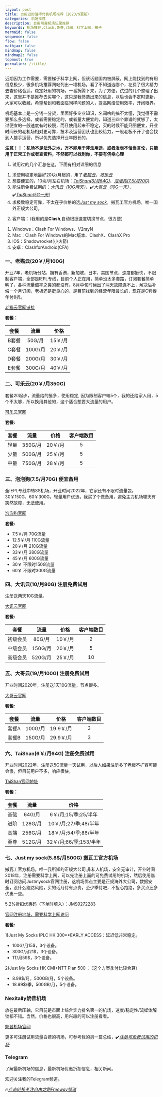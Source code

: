 ```yaml
---
layout: post
title: 自用过的值得付费机场推荐（2023/9更新）
categories: 机场推荐
description: 自用可靠机场记录推荐
keywords: 机场推荐,Clash,免费,订阅，科学上网，梯子
mermaid: false
sequence: false
flow: false
mathjax: false
mindmap: false
mindmap2: false
topmost: true
permalink: /:title/
---
```

近期因为工作需要，需要梯子科学上网，但该话题国内被屏蔽，网上能找到的有用信息极少，很多机场推荐网站列出一堆机场，看了不知道选哪个，花费了很大精力去查价格合适，稳定好用的机场，一番折腾下来，为了方便，试过的几个整理了出来，这里并不是推荐去买哪个，这只是我筛选出来的信息，以后也会不定时更新，大家可以收藏，希望帮到和我面临同样问题的人，提高网络使用效率，开阔眼界。  

机场基本上是一分钱一分货，里面好多专业知识，名词啥的搞不太懂，我觉得不需要那么多选择，或者需要稳定的，或者量大便宜的，知道三四个靠谱的就够了，太过便宜的一般速度有时较慢，而且使用起来不稳定，买的时候不能只图便宜，开业时间长的老机场相对更可靠，技术及运营团队也比较给力，一般老板不开了也会找到人接手运营，所以优先选择开业年限长的。 

**注意！！：机场不是法外之地，万不能用于非法用途，或者发表不恰当言论，只能用于正常工作或者查资料，不然都可以找到你，不要有侥幸心理**

1. 试用过的几个汇总在这，下面有相对详细的信息    
1) 求使用稳定地最好20块/月起的，用了[*老猫云*](https://lm.laomaoyun.me/#/register?code=LiENizAR)，[*可乐云*](https://user.colacloud.net/#/register?code=6nsFRwoI )     
2) 想要便宜的，10块/月左右机场：[*TaiShan(6/月64G)*](https://www.taishan.pro/#/register?code=4UL2NXmU)、[*泡泡狗(7.5/月70G)*](https://www.paopao.dog/#/register?code=e9r22fNS )   
3) 能注册免费试用的：[*大讯云（10G两天）*](https://daxun.info/#/register?code=VLAYLLaS )，✔️[*大哥云（10G一天）*](https://ab12y.com/#/register?code=6vTa3zI7 )，✔️[*TaiShan(5G一天)*](https://www.taishan.pro/#/register?code=4UL2NXmU)    
4) 求极致稳定可靠，不太在乎价格的选[*Just my sock*](https://justmysocks.net/members/aff.php?aff=28042)，搬瓦工官方机场，唯一国外正规大公司。  

2. 客户端：（我用的是**Clash**,自动根据速度切换节点，很方便）  
1) Windows：Clash For Windows、V2rayN      
2) Mac：Clash For Windows的Mac版本、ClashX、ClashX Pro     
3) IOS：Shadowrocket(小火箭)    
4) 安卓：ClashforAndroid(CFA)    


### 一、老猫云(20￥/月100G)

开业7年，老机场分站，拥有香港，新加坡，日本，美国节点，速度都挺快，不限制客户端，全部是IEPL专线，目前个人正在用，简单没太多套路，订阅套餐简单明了，各种流量倍率之类的都没有，8月中旬时候出了两天故障连不上，解决后补偿一个月订阅，老板还是挺良心的，是目前找到的经营年限最长的，现在是C套餐年付8折。  

[老猫云官网链接](https://lm.laomaoyun.me/#/register?code=LiENizAR)

**套餐：**

套餐 |  流量 | 价格 
:-: |  :-: | :-: 
B套餐 | 50G/月 |15￥/月
C套餐 | 100G/月 |20￥/月
D套餐 | 200G/月 |30￥/月
E套餐 | 300G/月|40￥/月

### 二、可乐云(20￥/月350G)  

套餐20起步，流量给的挺多，使用稳定, 因为限制客户端5个，我的还给家人用，5个不太够，所以换用其他的，这个适合想要大流量的用户。             

[可乐云官网](https://user.colacloud.net/#/register?code=6nsFRwoI )

**套餐:**

套餐 |  流量 | 价格 |客户端数目 
:-:  | :-: | :-: | :-:
轻量 | 350G/月 | 20￥/月 | 5
少量 | 500G/月 | 25￥/月 | 5
中量 | 750G/月 | 28￥/月 | 5

### 三、泡泡狗(7.5/月70G) 便宜备用  

全IEPL专线中转SS机场，开业时间2022年，它家还有不限时流量包，30￥150G，60￥300G，轻量用户优选，我买了个做备用，避免主力机场哪天有突然故障，无法使用。              

[泡泡狗官网](https://www.paopao.dog/#/register?code=e9r22fNS )

**套餐:**

* 7.5￥/月 70G流量   
* 12.5￥/月 110G流量   
* 20￥/月 210G流量   
* 33￥/月 380G流量   
* 45￥/月 600G流量   
* 30￥ 不限时150G流量   
* 60￥ 不限时300G流量   

### 四、大讯云(10/月80G) 注册免费试用
注册送两天10G流量。           

[大讯云官网](https://daxun.info/#/register?code=VLAYLLaS )

**套餐:**

套餐 |  流量 | 价格 |客户端数目 
:-:  | :-: | :-: | :-:
初级会员 | 80G/月 | 10￥/月 | 2
中级会员 | 150G/月 | 20￥/月 | 5
高级会员 | 520G/月 | 25￥/月 | 10

### 五、大哥云(19/月100G) 注册免费试用
开业时间2020年，注册送1天10G流量，节点很多。         

[大哥云官网](https://ab12y.com/#/register?code=6vTa3zI7 )

**套餐:**

套餐 |  流量 | 价格 |客户端数目 
:-:  | :-: | :-: | :-:
套餐A | 100G/月 | 19.9￥/月 | 3
套餐B | 150G/月 | 29.9￥/月 | 3

### 六、TaiShan(6￥/月64G) 注册免费试用

开业时间2022年，注册送5G流量一天试用，以后人如果注册多了老板不扩容可能会慢，但目前用户不多，响应很快。

[TaiShan官网地址](https://www.taishan.pro/#/register?code=4UL2NXmU)

**套餐：**

套餐 |  流量 | 价格 
:-: |  :-: | :-: 
基础 | 64G/月 |6￥/月;15/季;25/半年
进阶 | 128G/月 |10￥/月;27/季;48/半年
高端 | 256G/月 |18￥/月;54/季;86/半年
至尊 | 512G/月|32￥/月;86/季;153/半年

### 七、Just my sock(5.8$/月500G) 搬瓦工官方机场 

搬瓦工官方机场，唯一我所知的正规大公司,非私人机场，安全无审计，开业时间2018年，注册需要科学上网，可以先注册上面的可免费试用的机场，然后使用临时订阅访问Justmysock官网注册，这机场优点主要是正规海外大公司，数据安全，没什么跑路风险，买的话月付有点贵，至少季付吧，不担心跑路，多买点还多优惠一些。

5.2%折扣优惠码（下单时填入）：JMS9272283

[官网注册地址，需要科学上网访问](https://justmysocks.net/members/aff.php?aff=28042)

**套餐:**

1)Just My Socks IPLC HK 300**EARLY ACCESS：延迟低非常稳定。                
* 100G/月15$，3个设备。
* 300G/月21$，3个设备。         
* 1T/月59$，3个设备。              
                         
2)Just My Socks HK CMI+NTT Plan 500 ：（这个方案季付比较合算）
* 8.99$/月，500GB/月，5个设备。 
* 18.99$/季，500GB/月，5个设备。                       

### Nexitally奶昔机场 

放在最后压轴，它目前是市面上综合实力排名第一的机场，速度/稳定性/流媒体解锁都不错。当然，价格也很高，用兴趣的可以注册看看。

[奶昔机场官网](https://nxboom.com/signupbyemail.aspx?MemberCode=6544b20fbca84f2ca30db92f091e1cad20230906214329)

更多可注册试用流量白嫖的机场，可参考我的另一篇总结，✔️[*注册可免费试用的机场*](https://www.openwayz.com/trialnode/)  

### Telegram
了解最新机场的信息，最新机场优惠折扣信息，相关新闻。

欢迎关注我的Telegram频道。

🔥[*点击链接关注自由之路Freeway频道*](https://t.me/openwayz)